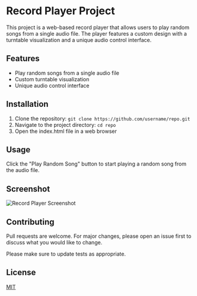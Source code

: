 # Record Player Project

This project is a web-based record player that allows users to play random songs from a single audio file. The player features a custom design with a turntable visualization and a unique audio control interface.

## Features

- Play random songs from a single audio file
- Custom turntable visualization
- Unique audio control interface

## Installation

1. Clone the repository: `git clone https://github.com/username/repo.git`
2. Navigate to the project directory: `cd repo`
3. Open the index.html file in a web browser

## Usage

Click the "Play Random Song" button to start playing a random song from the audio file.

## Screenshot

![Record Player Screenshot](/path/to/screenshot.png)

## Contributing

Pull requests are welcome. For major changes, please open an issue first to discuss what you would like to change.

Please make sure to update tests as appropriate.

## License

[MIT](https://choosealicense.com/licenses/mit/)
